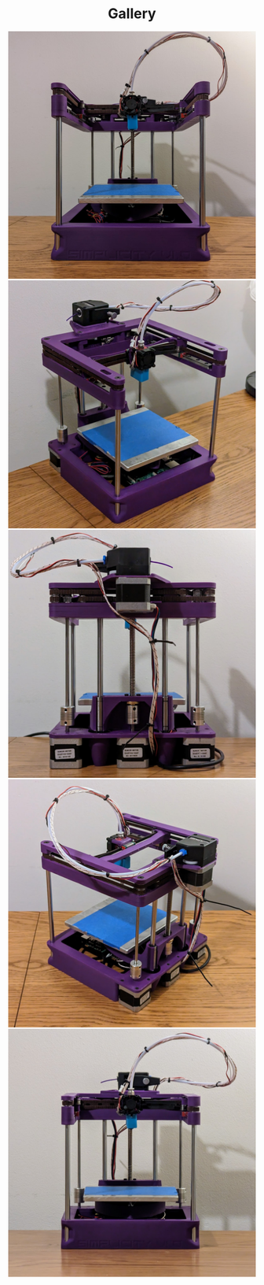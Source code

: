 <h1 align="center">Gallery</h1>

<img src="Simplicity_1.0_Front_Low.png"></a>
<img src="Simplicity_1.0_iso.png"></a>
<img src="Simplicity_1.0_Back.png"></a>
<img src="Simplicity_1.0_BackIso.png"></a>
<img src="Simplicity_1.0_Front.png"></a>